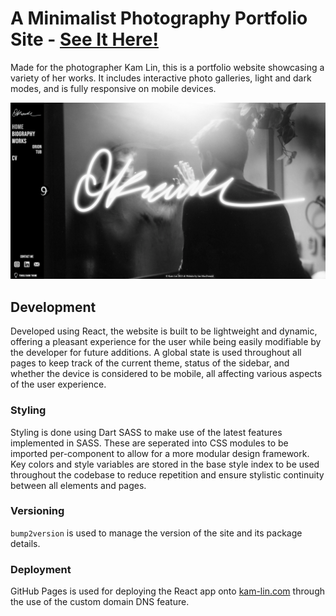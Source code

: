 # A Minimalist Photography Portfolio Site - [See It Here!](kam-lin.com)

Made for the photographer Kam Lin, this is a portfolio website showcasing a variety of her works. It includes interactive photo galleries, light and dark modes, and is fully responsive on mobile devices.

![Website Home Page](docs/home_page.png)

## Development

Developed using React, the website is built to be lightweight and dynamic, offering a pleasant experience for the user while being easily modifiable by the developer for future additions. A global state is used throughout all pages to keep track of the current theme, status of the sidebar, and whether the device is considered to be mobile, all affecting various aspects of the user experience.

### Styling

Styling is done using Dart SASS to make use of the latest features implemented in SASS. These are seperated into CSS modules to be imported per-component to allow for a more modular design framework. Key colors and style variables are stored in the base style index to be used throughout the codebase to reduce repetition and ensure stylistic continuity between all elements and pages. 

### Versioning

`bump2version` is used  to manage the version of the site and its package details.

### Deployment

GitHub Pages is used for deploying the React app onto [kam-lin.com](kam-lin.com) through the use of the custom domain DNS feature.
